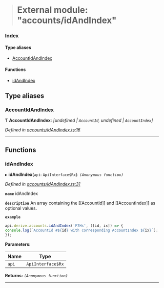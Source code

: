 > # External module: "accounts/idAndIndex"

### Index

#### Type aliases

* [AccountIdAndIndex](_accounts_idandindex_.md#accountidandindex)

#### Functions

* [idAndIndex](_accounts_idandindex_.md#idandindex)

## Type aliases

###  AccountIdAndIndex

Ƭ **AccountIdAndIndex**: *[undefined | `AccountId`, undefined | `AccountIndex`]*

*Defined in [accounts/idAndIndex.ts:16](https://github.com/polkadot-js/api/blob/ffe1c71/packages/api-derive/src/accounts/idAndIndex.ts#L16)*

___

## Functions

###  idAndIndex

▸ **idAndIndex**(`api`: `ApiInterface$Rx`): *`(Anonymous function)`*

*Defined in [accounts/idAndIndex.ts:31](https://github.com/polkadot-js/api/blob/ffe1c71/packages/api-derive/src/accounts/idAndIndex.ts#L31)*

**`name`** idAndIndex

**`description`** An array containing the [[AccountId]] and [[AccountIndex]] as optional values.

**`example`** 
<BR>

```javascript
api.derive.accounts.idAndIndex('F7Hs', ([id, ix]) => {
console.log(`AccountId #${id} with corresponding AccountIndex ${ix}`);
});
```

**Parameters:**

Name | Type |
------ | ------ |
`api` | `ApiInterface$Rx` |

**Returns:** *`(Anonymous function)`*

___